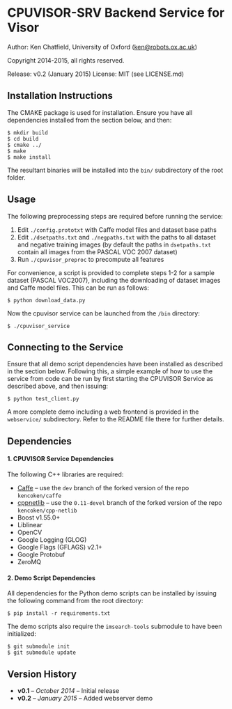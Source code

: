 CPUVISOR-SRV Backend Service for Visor
======================================

Author: Ken Chatfield, University of Oxford (ken@robots.ox.ac.uk)

Copyright 2014-2015, all rights reserved.

Release: v0.2 (January 2015)
License: MIT (see LICENSE.md)

Installation Instructions
-------------------------
The CMAKE package is used for installation. Ensure you have all dependencies
installed from the section below, and then:

    $ mkdir build
    $ cd build
    $ cmake ../
    $ make
    $ make install

The resultant binaries will be installed into the `bin/` subdirectory of the
root folder.

Usage
-----

The following preprocessing steps are required before running the service:

 1. Edit `./config.prototxt` with Caffe model files and dataset base paths
 2. Edit `./dsetpaths.txt` and `./negpaths.txt` with the paths to all dataset and
    negative training images (by default the paths in `dsetpaths.txt` contain all
    images from the PASCAL VOC 2007 dataset)
 3. Run `./cpuvisor_preproc` to precompute all features

For convenience, a script is provided to complete steps 1-2 for a sample dataset
(PASCAL VOC2007), including the downloading of dataset images and Caffe model
files. This can be run as follows:

    $ python download_data.py

Now the cpuvisor service can be launched from the `/bin` directory:

    $ ./cpuvisor_service

Connecting to the Service
-------------------------

Ensure that all demo script dependencies have been installed as described in the section
below. Following this, a simple example of how to use the service from code can be run
by first starting the CPUVISOR Service as described above, and then issuing:

    $ python test_client.py

A more complete demo including a web frontend is provided in the `webservice/` subdirectory.
Refer to the README file there for further details.

Dependencies
------------

#### 1. CPUVISOR Service Dependencies

The following C++ libraries are required:

 + [Caffe](https://github.com/kencoken/caffe) – use the `dev` branch of the
   forked version of the repo `kencoken/caffe`
 + [cppnetlib](https://github.com/kencoken/cpp-netlib) – use the `0.11-devel`
   branch of the forked version of the repo `kencoken/cpp-netlib`
 + Boost v1.55.0+
 + Liblinear
 + OpenCV
 + Google Logging (GLOG)
 + Google Flags (GFLAGS) v2.1+
 + Google Protobuf
 + ZeroMQ

#### 2. Demo Script Dependencies

All dependencies for the Python demo scripts can be installed by issuing the following
command from the root directory:

    $ pip install -r requirements.txt

The demo scripts also require the `imsearch-tools` submodule to have been initialized:

    $ git submodule init
    $ git submodule update

Version History
---------------

- **v0.1** – *October 2014* – Initial release
- **v0.2** – *January 2015* – Added webserver demo
